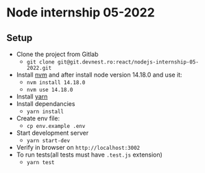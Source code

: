 # Node internship 05-2022

## Setup

- Clone the project from Gitlab
  - `git clone git@git.devnest.ro:react/nodejs-internship-05-2022.git`
- Install [nvm](https://github.com/nvm-sh/nvm) and after install node version 14.18.0 and use it:
  - `nvm install 14.18.0`
  - `nvm use 14.18.0`
- Install [yarn](https://classic.yarnpkg.com/lang/en/docs/install/#mac-stable)
- Install dependancies
  - `yarn install`
- Create env file:
  - `cp env.example .env`
- Start development server
  - `yarn start-dev`
- Verify in browser on `http://localhost:3002`
- To run tests(all tests must have `.test.js` extension)
  - `yarn test`